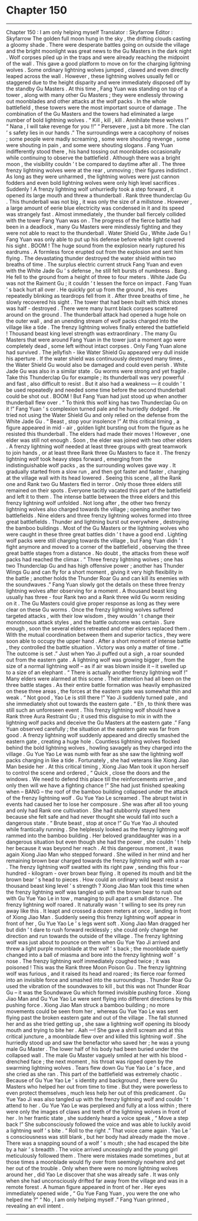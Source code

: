 
# Chapter 150


---

Chapter 150 : I am only helping myself
Translator :
Skyfarrow
Editor :
Skyfarrow
The golden full moon hung in the sky , the drifting clouds casting a gloomy shade .
There were desperate battles going on outside the village and the bright moonlight was great news to the Gu Masters in the dark night .
Wolf corpses piled up in the traps and were already reaching the midpoint of the wall . This gave a good platform to move on for the charging lightning wolves .
Some ordinary lightning wolves jumped , clawed and even directly leaped across the wall .
However , these lightning wolves usually fell or staggered due to the height disparity and were immediately disposed off by the standby Gu Masters .
At this time , Fang Yuan was standing on top of a tower , along with many other Gu Masters ; they were endlessly throwing out moonblades and other attacks at the wolf packs .
In the whole battlefield , these towers were the most important source of damage . The combination of the Gu Masters and the towers had eliminated a large number of bold lightning wolves .
“ Kill , kill , kill . Annihilate these wolves !”
“ Nana , I will take revenge for you !!”
“ Persevere , just a bit more . The clan ’ s safety lies in our hands .”
The surroundings were a cacophony of noises ; some people were madly screaming , some were shouting revenge , some were shouting in pain , and some were shouting slogans .
Fang Yuan indifferently stood there , his hand tossing out moonblades occasionally while continuing to observe the battlefield .
Although there was a bright moon , the visibility couldn ’ t be compared to daytime after all . The three frenzy lightning wolves were at the rear , unmoving ; their figures indistinct .
As long as they were unharmed , the lightning wolves were just cannon fodders and even bold lightning wolves were only high level sacrifices .
Suddenly !
A frenzy lightning wolf unhurriedly took a step forward , it opened its large mouth and threw a thunderball .
Rank three thunderclap Gu .
This thunderball was not big , it was only the size of a millstone . However , a large amount of eerie blue electricity was condensed in it and its speed was strangely fast .
Almost immediately , the thunder ball fiercely collided with the tower Fang Yuan was on .
The progress of the fierce battle had been in a deadlock , many Gu Masters were mindlessly fighting and they were not able to react to the thunderball .
Water Shield Gu , White Jade Gu !
Fang Yuan was only able to put up his defense before white light covered his sight .
BOOM !
The huge sound from the explosion nearly ruptured his eardrums .
A formless force erupted out from the explosion and sent him flying .
The devastating thunder destroyed the water shield within two breaths of time . The surplus electric current struck Fang Yuan and even with the White Jade Gu ’ s defense , he still felt bursts of numbness .
Bang .
He fell to the ground from a height of three to four meters . White Jade Gu was not the Raiment Gu ; it couldn ’ t lessen the force on impact . Fang Yuan ’ s back hurt all over .
He quickly got up from the ground , his eyes repeatedly blinking as teardrops fell from it .
After three breaths of time , he slowly recovered his sight .
The tower that had been built with thick stones was half - destroyed . There were many burnt black corpses scattered around on the ground . The thunderball attack had opened a huge hole on the outer wall , and an unending stream of wolf packs charged into the village like a tide .
The frenzy lightning wolves finally entered the battlefield !
Thousand beast king level strength was extraordinary .
The many Gu Masters that were around Fang Yuan in the tower just a moment ago were completely dead , some left without intact corpses . Only Fang Yuan alone had survived .
The jellyfish - like Water Shield Gu appeared very dull inside his aperture .
If the water shield was continuously destroyed many times , the Water Shield Gu would also be damaged and could even perish .
White Jade Gu was also in a similar state .
Gu worms were strong and yet fragile .
Take this Thunderclap Gu for example ; its thunderball was very powerful and fast , also difficult to resist . But it also had a weakness — it couldn ’ t be used repeatedly and needed some time before the second thunderball could be shot out .
BOOM !
But Fang Yuan had just stood up when another thunderball flew over .
“ To think this wolf king has two Thunderclap Gu on it !” Fang Yuan ’ s complexion turned pale and he hurriedly dodged .
He tried not using the Water Shield Gu and only relied on the defense from the White Jade Gu .
“ Beast , stop your insolence !” At this critical timing , a figure appeared in mid - air , golden light bursting out from the figure as he resisted this thunderball .
The elders had made their moves !
However , one elder was still not enough . Soon , the elder was joined with two other elders .
A frenzy lightning wolf needed at least three groups with great teamwork to join hands , or at least three Rank three Gu Masters to face it .
The frenzy lightning wolf took heavy steps forward , emerging from the indistinguishable wolf packs , as the surrounding wolves gave way .
It gradually started from a slow run , and then got faster and faster , charging at the village wall with its head lowered .
Seeing this scene , all the Rank one and Rank two Gu Masters fled in terror .
Only those three elders still remained on their spots .
Everyone tacitly vacated this part of the battlefield and left it to them .
The intense battle between the three elders and this frenzy lightning wolf unfolded .
Not long after , the other two frenzy lightning wolves also charged towards the village ; opening another two battlefields .
Nine elders and three frenzy lightning wolves formed into three great battlefields . Thunder and lightning burst out everywhere , destroying the bamboo buildings . Most of the Gu Masters or the lightning wolves who were caught in these three great battles didn ’ t have a good end .
Lighting wolf packs were still charging towards the village , but Fang Yuan didn ’ t fight anymore and moved to a corner of the battlefield , observing the three great battle stages from a distance .
No doubt , the attacks from these wolf packs had reached the climax .
“ Three frenzy lightning wolves ; one has two Thunderclap Gu and has high offensive power ; another has Thunder Wings Gu and can fly for a short moment , giving it very high flexibility in the battle ; another holds the Thunder Roar Gu and can kill its enemies with the soundwaves .” Fang Yuan slowly got the details on these three frenzy lightning wolves after observing for a moment .
A thousand beast king usually has three - four Rank two and a Rank three wild Gu worm residing on it .
The Gu Masters could give proper response as long as they were clear on these Gu worms . Once the frenzy lightning wolves suffered targeted attacks , with their low wisdom , they wouldn ’ t change their monotonous attack styles , and the battle outcome was certain .
Sure enough , soon the several elders retreated and other elders replaced them .
With the mutual coordination between them and superior tactics , they were soon able to occupy the upper hand . After a short moment of intense battle , they controlled the battle situation .
Victory was only a matter of time .
“ The outcome is set .” Just when Yao Ji puffed out a sigh , a roar sounded out from the eastern gate .
A lightning wolf was growing bigger , from the size of a normal lightning wolf – as if air was blown inside it – it swelled up to a size of an elephant .
“ There is actually another frenzy lightning wolf !” Many elders were alarmed at this scene .
Their attention had all been on the three battle stages . As their entire battle formation was heavily emphasized on these three areas , the forces at the eastern gate was somewhat thin and weak .
“ Not good , Yao Le is still there !” Yao Ji suddenly turned pale , and she immediately shot out towards the eastern gate .
“ Eh , to think there was still such an unforeseen event . This frenzy lightning wolf should have a Rank three Aura Restraint Gu ; it used this disguise to mix in with the lightning wolf packs and deceive the Gu Masters at the eastern gate .”
Fang Yuan observed carefully ; the situation at the eastern gate was far from good .
A frenzy lightning wolf suddenly appeared and directly smashed the eastern gate , creating a huge hole .
Countless lightning wolves flocked behind the bold lightning wolves , howling savagely as they charged into the village .
Gu Yue Yao Le was numb with fear as she saw the lightning wolf packs charging in like a tide .
Fortunately , she had veterans like Xiong Jiao Man beside her . At this critical timing , Xiong Jiao Man took it upon herself to control the scene and ordered , “ Quick , close the doors and the windows . We need to defend this place till the reinforcements arrive , and only then will we have a fighting chance !”
She had just finished speaking when – BANG – the roof of the bamboo building collapsed under the attack of the frenzy lightning wolf .
Gu Yue Yao Le screamed . The abrupt twist in events had caused her to lose her composure .
She was after all too young and only had Rank one cultivation . She had stubbornly stayed here because she felt safe and had never thought she would fall into such a dangerous state .
“ Brute beast , stop at once !” Gu Yue Yao Ji shouted while frantically running .
She helplessly looked as the frenzy lightning wolf rammed into the bamboo building . Her beloved granddaughter was in a dangerous situation but even though she had the power , she couldn ’ t help her because it was beyond her reach .
At this dangerous moment , it was again Xiong Jiao Man who stepped forward .
She willed in her mind and her remaining brown bear charged towards the frenzy lightning wolf with a roar .
The frenzy lightning wolf swatted with its right paw , sending this four - hundred - kilogram - over brown bear flying .
It opened its mouth and bit the brown bear ’ s head to pieces . How could an ordinary wild beast resist a thousand beast king level ’ s strength ?
Xiong Jiao Man took this time when the frenzy lightning wolf was tangled up with the brown bear to rush out with Gu Yue Yao Le in tow , managing to pull apart a small distance .
The frenzy lightning wolf roared . It naturally wasn ’ t willing to see its prey run away like this . It leapt and crossed a dozen meters at once , landing in front of Xiong Jiao Man .
Suddenly seeing this frenzy lightning wolf appear in front of her , Gu Yue Yao Le ’ s legs went soft .
Xiong Jiao Man dragged her but didn ’ t dare to rush forward recklessly ; she could only change her direction and run towards the outside of the village .
The frenzy lightning wolf was just about to pounce on them when Gu Yue Yao Ji arrived and threw a light purple moonblade at the wolf ’ s back ; the moonblade quietly changed into a ball of miasma and bore into the frenzy lightning wolf ’ s nose .
The frenzy lightning wolf immediately coughed twice ; it was poisoned !
This was the Rank three Moon Poison Gu .
The frenzy lightning wolf was furious , and it raised its head and roared ; its fierce roar formed into an invisible force and smashed into the surroundings .
Thunder Roar Gu used the vibration of the soundwaves to kill , but this was not Thunder Roar Gu – it was the Soundwave Gu which formed invisible pushing force .
Xiong Jiao Man and Gu Yue Yao Le were sent flying into different directions by this pushing force . Xiong Jiao Man struck a bamboo building ; no more movements could be seen from her , whereas Gu Yue Yao Le was sent flying past the broken eastern gate and out of the village .
The fall stunned her and as she tried getting up , she saw a lightning wolf opening its bloody mouth and trying to bite her .
Aah —!
She gave a shrill scream and at this critical juncture , a moonblade flew over and killed this lightning wolf .
She hurriedly stood up and saw the benefactor who saved her ; he was a young male Gu Master . The lower half of his body had been buried under the collapsed wall .
The male Gu Master vaguely smiled at her with his blood - drenched face ; the next moment , his throat was ripped open by the swarming lightning wolves .
Tears flew down Gu Yue Yao Le ’ s face , and she cried as she ran .
This part of the battlefield was extremely chaotic .
Because of Gu Yue Yao Le ’ s identity and background , there were Gu Masters who helped her out from time to time . But they were powerless to even protect themselves , much less help her out of this predicament . Gu Yue Yao Ji was also tangled up with the frenzy lightning wolf and couldn ’ t attend to her .
Gu Yue Yao Le was perplexed and fully at a loss within ; there were only the images of claws and teeth of the lightning wolves in front of her . In her frantic state , she suddenly heard a voice speak , “ Move a step back !”
She subconsciously followed the voice and was able to luckily avoid a lightning wolf ’ s bite .
“ Roll to the right .” That voice came again .
Yao Le ’ s consciousness was still blank , but her body had already made the move . There was a snapping sound of a wolf ’ s mouth ; she had escaped the bite by a hair ’ s breadth .
The voice arrived unceasingly and the young girl meticulously followed them . There were mistakes made sometimes , but at those times a moonblade would fly over from seemingly nowhere and get her out of the trouble .
Only when there were no more lightning wolves around her , did Yao Le discover that she was already safe .
It was only when she had unconsciously drifted far away from the village and was in a remote forest .
A human figure appeared in front of her .
Her eyes immediately opened wide , “ Gu Yue Fang Yuan , you were the one who helped me ?”
“ No , I am only helping myself .” Fang Yuan grinned , revealing an evil intent .

---


